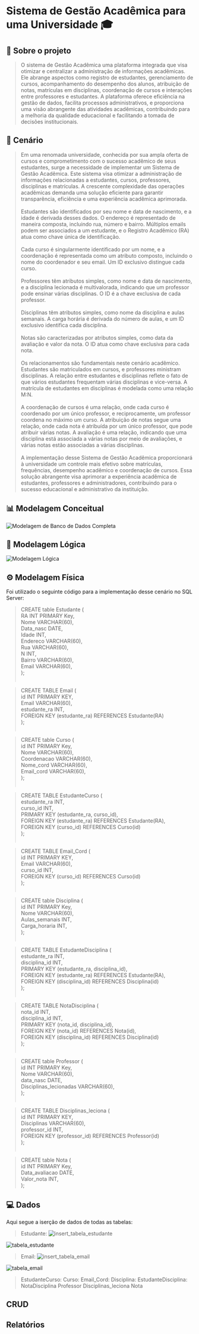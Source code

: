# Sistema de Gestão Acadêmica para uma Universidade 🎓

## 📜 Sobre o projeto 
> O sistema de Gestão Acadêmica uma plataforma integrada que visa otimizar e centralizar a administração de informações acadêmicas. Ele abrange aspectos como registro de estudantes, gerenciamento de cursos, acompanhamento do desempenho dos alunos, atribuição de notas, matrículas em disciplinas, coordenação de cursos e interações entre professores e estudantes. A plataforma oferece eficiência na gestão de dados, facilita processos administrativos, e proporciona uma visão abrangente das atividades acadêmicas, contribuindo para a melhoria da qualidade educacional e facilitando a tomada de decisões institucionais.

## 📂 Cenário
> Em uma renomada universidade, conhecida por sua ampla oferta de cursos e comprometimento com o sucesso acadêmico de seus estudantes, surge a necessidade de implementar um Sistema de Gestão Acadêmica. Este sistema visa otimizar a administração de informações relacionadas a estudantes, cursos, professores, disciplinas e matrículas. A crescente complexidade das operações acadêmicas demanda uma solução eficiente para garantir transparência, eficiência e uma experiência acadêmica aprimorada. <br /><br />
Estudantes são identificados por seu nome e data de nascimento, e a idade é derivada desses dados. O endereço é representado de maneira composta, incluindo rua, número e bairro. Múltiplos emails podem ser associados a um estudante, e o Registro Acadêmico (RA) atua como chave única de identificação. <br /><br />
Cada curso é singularmente identificado por um nome, e a coordenação é representada como um atributo composto, incluindo o nome do coordenador e seu email. Um ID exclusivo distingue cada curso. <br /><br />
Professores têm atributos simples, como nome e data de nascimento, e a disciplina lecionada é multivalorada, indicando que um professor pode ensinar várias disciplinas. O ID é a chave exclusiva de cada professor. <br /><br />
Disciplinas têm atributos simples, como nome da disciplina e aulas semanais. A carga horária é derivada do número de aulas, e um ID exclusivo identifica cada disciplina. <br /><br />
Notas são caracterizadas por atributos simples, como data da avaliação e valor da nota. O ID atua como chave exclusiva para cada nota. <br /><br />
Os relacionamentos são fundamentais neste cenário acadêmico. Estudantes são matriculados em cursos, e professores ministram disciplinas. A relação entre estudantes e disciplinas reflete o fato de que vários estudantes frequentam várias disciplinas e vice-versa. A matrícula de estudantes em disciplinas é modelada como uma relação M:N. <br /><br />
A coordenação de cursos é uma relação, onde cada curso é coordenado por um único professor, e reciprocamente, um professor coordena no máximo um curso. A atribuição de notas segue uma relação, onde cada nota é atribuída por um único professor, que pode atribuir várias notas. A avaliação é uma relação, indicando que uma disciplina está associada a várias notas por meio de avaliações, e várias notas estão associadas a várias disciplinas. <br /><br />
A implementação desse Sistema de Gestão Acadêmica proporcionará à universidade um controle mais efetivo sobre matrículas, frequências, desempenho acadêmico e coordenação de cursos. Essa solução abrangente visa aprimorar a experiência acadêmica de estudantes, professores e administradores, contribuindo para o sucesso educacional e administrativo da instituição.
>
## 📊 Modelagem Conceitual
![Modelagem de Banco de Dados Completa](https://github.com/luizfelipesoarees/modelagem-de-banco-de-dados-completa/assets/141787273/bdca5f3b-d7f6-404f-bd6b-17817c678c04)

## 🔢 Modelagem Lógica
![Modelagem Lógica](https://github.com/luizfelipesoarees/modelagem-de-banco-de-dados-completa/assets/141787273/2bb4894c-f724-4ee4-8f98-42241c63d215)

## ⚙️ Modelagem Física
Foi utilizado o seguinte código para a implementação desse cenário no SQL Server: 
> CREATE table Estudante ( <br />
  	RA INT PRIMARY Key, <br />
  	Nome VARCHAR(60), <br />
    Data_nasc DATE, <br />
  	Idade INT, <br />
  	Endereco VARCHAR(60), <br />
  	Rua VARCHAR(60), <br />
  	N INT, <br />
  	Bairro VARCHAR(60), <br />
  	Email VARCHAR(60), <br />
  ); <br /><br />
  
 > CREATE TABLE Email ( <br />
    id INT PRIMARY KEY, <br />
    Email VARCHAR(60), <br />
    estudante_ra INT, <br />
    FOREIGN KEY (estudante_ra) REFERENCES Estudante(RA) <br />
); <br /><br />
  
 > CREATE table Curso ( <br />
  	id INT PRIMARY Key, <br />
  	Nome VARCHAR(60), <br />
    Coordenacao VARCHAR(60), <br />
  	Nome_cord VARCHAR(60), <br />
  	Email_cord VARCHAR(60), <br />
  ); <br /><br />
  
  > CREATE TABLE EstudanteCurso (<br />
    estudante_ra INT, <br />
    curso_id INT, <br />
    PRIMARY KEY (estudante_ra, curso_id), <br />
    FOREIGN KEY (estudante_ra) REFERENCES Estudante(RA), <br />
    FOREIGN KEY (curso_id) REFERENCES Curso(id) <br />
); <br /><br />

> CREATE TABLE Email_Cord ( <br />
    id INT PRIMARY KEY, <br />
    Email VARCHAR(60), <br />
    curso_id INT, <br />
    FOREIGN KEY (curso_id) REFERENCES Curso(id) <br />
); <br /><br />
  
 > CREATE table Disciplina ( <br />
  	id INT PRIMARY Key, <br />
  	Nome VARCHAR(60), <br />
    Aulas_semanais INT, <br />
  	Carga_horaria INT, <br />
  ); <br /><br />
  
  > CREATE TABLE EstudanteDisciplina ( <br />
    estudante_ra INT, <br />
    disciplina_id INT, <br />
    PRIMARY KEY (estudante_ra, disciplina_id), <br />
    FOREIGN KEY (estudante_ra) REFERENCES Estudante(RA), <br />
    FOREIGN KEY (disciplina_id) REFERENCES Disciplina(id) <br />
); <br /><br />

> CREATE TABLE NotaDisciplina ( <br />
    nota_id INT, <br />
    disciplina_id INT, <br />
    PRIMARY KEY (nota_id, disciplina_id), <br />
    FOREIGN KEY (nota_id) REFERENCES Nota(id), <br />
    FOREIGN KEY (disciplina_id) REFERENCES Disciplina(id) <br />
); <br /><br />

> CREATE table Professor ( <br />
  	id INT PRIMARY Key, <br />
  	Nome VARCHAR(60), <br />
    data_nasc DATE, <br />
  	Disciplinas_lecionadas VARCHAR(60), <br />
  ); <br /><br />
  
  > CREATE TABLE Disciplinas_leciona ( <br />
    id INT PRIMARY KEY, <br />
    Disciplinas VARCHAR(60), <br />
    professor_id INT, <br />
    FOREIGN KEY (professor_id) REFERENCES Professor(id) <br />
); <br /><br />

  > CREATE table Nota ( <br />
  	id INT PRIMARY Key, <br />
  	Data_avaliacao DATE, <br />
    Valor_nota INT, <br />
  );

## 💻 Dados
Aqui segue a iserção de dados de todas as tabelas:
> Estudante:
![insert_tabela_estudante](https://github.com/luizfelipesoarees/modelagem-de-banco-de-dados-completa/assets/141787273/cc7cdeb8-68b9-4e18-889e-60b642cefa05)
> 
![tabela_estudante](https://github.com/luizfelipesoarees/modelagem-de-banco-de-dados-completa/assets/141787273/8f7bf0a6-57db-44d5-9409-a55d5978804b)
> Email: ![insert_tabela_email](https://github.com/luizfelipesoarees/modelagem-de-banco-de-dados-completa/assets/141787273/c654cfb6-6d2e-4087-9b4f-f17074d16fe9)
> 
![tabela_email](https://github.com/luizfelipesoarees/modelagem-de-banco-de-dados-completa/assets/141787273/bd2c3e07-3894-42fd-9f70-cdfe6aa38322)
> EstudanteCurso:
> Curso:
> Email_Cord:
> Disciplina:
> EstudanteDisciplina:
> NotaDisciplina
> Professor
> Disciplinas_leciona
> Nota
## CRUD

## Relatórios
